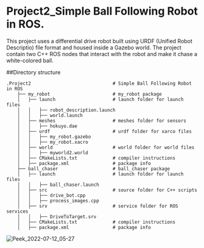 # Project2_Simple Ball Following Robot in ROS.
This project uses a differential drive robot built using URDF (Unified Robot Descriptio) file format and housed inside a Gazebo world.
The project contain two C++ ROS nodes that interact with the robot and make it chase a white-colored ball. 

##Directory structure 
```
.Project2                              # Simple Ball Following Robot in ROS
    ├── my_robot                       # my_robot package                   
    │   ├── launch                     # launch folder for launch files   
    │   │   ├── robot_description.launch
    │   │   ├── world.launch
    │   ├── meshes                     # meshes folder for sensors
    │   │   ├── hokuyo.dae
    │   ├── urdf                       # urdf folder for xarco files
    │   │   ├── my_robot.gazebo
    │   │   ├── my_robot.xacro
    │   ├── world                      # world folder for world files
    │   │   ├── myworld2.world
    │   ├── CMakeLists.txt             # compiler instructions
    │   ├── package.xml                # package info
    ├── ball_chaser                    # ball_chaser package                   
    │   ├── launch                     # launch folder for launch files   
    │   │   ├── ball_chaser.launch
    │   ├── src                        # source folder for C++ scripts
    │   │   ├── drive_bot.cpp
    │   │   ├── process_images.cpp
    │   ├── srv                        # service folder for ROS services
    │   │   ├── DriveToTarget.srv
    │   ├── CMakeLists.txt             # compiler instructions
    │   ├── package.xml                # package info               
   ```



![Peek_2022-07-12_05-27](https://github.com/Bebil-P/Project2_SimpleBallFollowingRobot_ROS/assets/109389468/5d691cf5-dab3-43c8-b3a7-ff8ffae44b4e)

